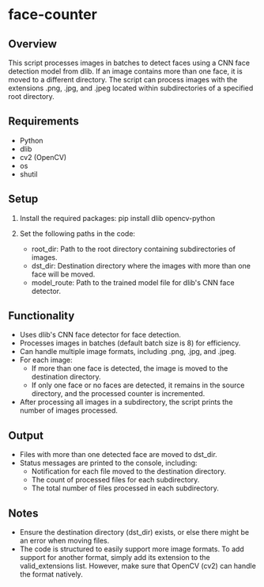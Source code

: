 # face-counter

Overview
--------
This script processes images in batches to detect faces using a CNN face detection model from dlib. If an image contains more than one face, it is moved to a different directory. The script can process images with the extensions .png, .jpg, and .jpeg located within subdirectories of a specified root directory.

Requirements
------------
- Python
- dlib
- cv2 (OpenCV)
- os
- shutil

Setup
-----
1. Install the required packages:
    pip install dlib opencv-python

2. Set the following paths in the code:
    - root_dir: Path to the root directory containing subdirectories of images.
    - dst_dir: Destination directory where the images with more than one face will be moved.
    - model_route: Path to the trained model file for dlib's CNN face detector.

Functionality
-------------
- Uses dlib's CNN face detector for face detection.
- Processes images in batches (default batch size is 8) for efficiency.
- Can handle multiple image formats, including .png, .jpg, and .jpeg.
- For each image:
  - If more than one face is detected, the image is moved to the destination directory.
  - If only one face or no faces are detected, it remains in the source directory, and the processed counter is incremented.
- After processing all images in a subdirectory, the script prints the number of images processed.

Output
------
- Files with more than one detected face are moved to dst_dir.
- Status messages are printed to the console, including:
  - Notification for each file moved to the destination directory.
  - The count of processed files for each subdirectory.
  - The total number of files processed in each subdirectory.

Notes
-----
- Ensure the destination directory (dst_dir) exists, or else there might be an error when moving files.
- The code is structured to easily support more image formats. To add support for another format, simply add its extension to the valid_extensions list. However, make sure that OpenCV (cv2) can handle the format natively.